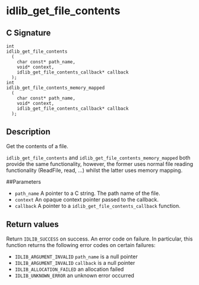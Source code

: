# idlib_get_file_contents

## C Signature
```
int
idlib_get_file_contents
  (
    char const* path_name,
    void* context,
    idlib_get_file_contents_callback* callback
  );
int
idlib_get_file_contents_memory_mapped
  (
    char const* path_name,
    void* context,
    idlib_get_file_contents_callback* callback
  );
```

## Description
Get the contents of a file.

`idlib_get_file_contents` and `idlib_get_file_contents_memory_mapped` both provide the same functionality, however, the former uses normal file reading functionality (ReadFile, read, ...) whilst the latter uses memory mapping.

##Parameters
- `path_name` A pointer to a C string. The path name of the file.
- `context` An opaque context pointer passed to the callback.
- `callback` A pointer to a `idlib_get_file_contents_callback` function.

## Return values
Return `IDLIB_SUCCESS` on success. An error code on failure.
In particular, this function returns the following error codes on certain failures:
- `IDLIB_ARGUMENT_INVALID` `path_name` is a null pointer
- `IDLIB_ARGUMENT_INVALID` `callback` is a null pointer
- `IDLIB_ALLOCATION_FAILED` an allocation failed
- `IDLIB_UNKNOWN_ERROR` an unknown error occurred
